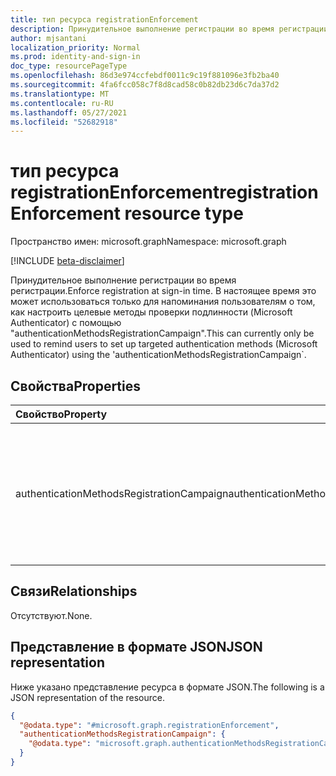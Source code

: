 ```yaml
---
title: тип ресурса registrationEnforcement
description: Принудительное выполнение регистрации во время регистрации.
author: mjsantani
localization_priority: Normal
ms.prod: identity-and-sign-in
doc_type: resourcePageType
ms.openlocfilehash: 86d3e974ccfebdf0011c9c19f881096e3fb2ba40
ms.sourcegitcommit: 4fa6fcc058c7f8d8cad58c0b82db23d6c7da37d2
ms.translationtype: MT
ms.contentlocale: ru-RU
ms.lasthandoff: 05/27/2021
ms.locfileid: "52682918"
---
```

# <a name="registrationenforcement-resource-type"></a><span data-ttu-id="c46de-103">тип ресурса registrationEnforcement</span><span class="sxs-lookup"><span data-stu-id="c46de-103">registrationEnforcement resource type</span></span>

<span data-ttu-id="c46de-104">Пространство имен: microsoft.graph</span><span class="sxs-lookup"><span data-stu-id="c46de-104">Namespace: microsoft.graph</span></span>

[!INCLUDE [beta-disclaimer](../../includes/beta-disclaimer.md)]

<span data-ttu-id="c46de-105">Принудительное выполнение регистрации во время регистрации.</span><span class="sxs-lookup"><span data-stu-id="c46de-105">Enforce registration at sign-in time.</span></span> <span data-ttu-id="c46de-106">В настоящее время это может использоваться только для напоминания пользователям о том, как настроить целевые методы проверки подлинности (Microsoft Authenticator) с помощью "authenticationMethodsRegistrationCampaign".</span><span class="sxs-lookup"><span data-stu-id="c46de-106">This can currently only be used to remind users to set up targeted authentication methods (Microsoft Authenticator) using the 'authenticationMethodsRegistrationCampaign\`.</span></span>

## <a name="properties"></a><span data-ttu-id="c46de-107">Свойства</span><span class="sxs-lookup"><span data-stu-id="c46de-107">Properties</span></span>
|<span data-ttu-id="c46de-108">Свойство</span><span class="sxs-lookup"><span data-stu-id="c46de-108">Property</span></span>|<span data-ttu-id="c46de-109">Тип</span><span class="sxs-lookup"><span data-stu-id="c46de-109">Type</span></span>|<span data-ttu-id="c46de-110">Описание</span><span class="sxs-lookup"><span data-stu-id="c46de-110">Description</span></span>|
|:---|:---|:---|
|<span data-ttu-id="c46de-111">authenticationMethodsRegistrationCampaign</span><span class="sxs-lookup"><span data-stu-id="c46de-111">authenticationMethodsRegistrationCampaign</span></span>|[<span data-ttu-id="c46de-112">authenticationMethodsRegistrationCampaign</span><span class="sxs-lookup"><span data-stu-id="c46de-112">authenticationMethodsRegistrationCampaign</span></span>](../resources/authenticationmethodsregistrationcampaign.md)|<span data-ttu-id="c46de-113">Запустите кампании, чтобы напомнить пользователям о настройке целевых методов проверки подлинности.</span><span class="sxs-lookup"><span data-stu-id="c46de-113">Run campaigns to remind users to setup targeted authentication methods.</span></span>|

## <a name="relationships"></a><span data-ttu-id="c46de-114">Связи</span><span class="sxs-lookup"><span data-stu-id="c46de-114">Relationships</span></span>
<span data-ttu-id="c46de-115">Отсутствуют.</span><span class="sxs-lookup"><span data-stu-id="c46de-115">None.</span></span>

## <a name="json-representation"></a><span data-ttu-id="c46de-116">Представление в формате JSON</span><span class="sxs-lookup"><span data-stu-id="c46de-116">JSON representation</span></span>
<span data-ttu-id="c46de-117">Ниже указано представление ресурса в формате JSON.</span><span class="sxs-lookup"><span data-stu-id="c46de-117">The following is a JSON representation of the resource.</span></span>
<!-- {
  "blockType": "resource",
  "@odata.type": "microsoft.graph.registrationEnforcement"
}
-->
``` json
{
  "@odata.type": "#microsoft.graph.registrationEnforcement",
  "authenticationMethodsRegistrationCampaign": {
    "@odata.type": "microsoft.graph.authenticationMethodsRegistrationCampaign"
  }
}
```
